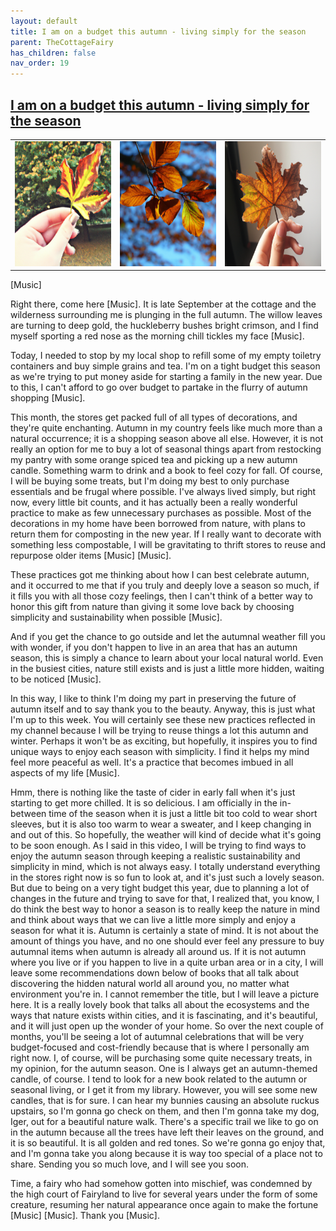 ```yaml
---
layout: default
title: I am on a budget this autumn - living simply for the season
parent: TheCottageFairy
has_children: false
nav_order: 19
---
```


## [I am on a budget this autumn - living simply for the season](https://www.youtube.com/watch?v=IWTPVvBahkA)

<div>
<table align="center">
	<tr>
		<td align="center">
			<img src="../../assets/cottage_fairy_ai_generated_photos/I_am_on_a_budget_this_autumn_-_living_simply_for_the_season-[IWTPVvBahkA]/generated_00.png" height="200" width="200"/>
		</td>
		<td align="center">
			<img src="../../assets/cottage_fairy_ai_generated_photos/I_am_on_a_budget_this_autumn_-_living_simply_for_the_season-[IWTPVvBahkA]/generated_01.png" height="200" width="200"/>
		</td>
		<td align="center">
			<img src="../../assets/cottage_fairy_ai_generated_photos/I_am_on_a_budget_this_autumn_-_living_simply_for_the_season-[IWTPVvBahkA]/generated_02.png" height="200" width="200"/>
		</td>
	</tr>
</table>
</div>

[Music]

Right there, come here [Music]. It is late September at the cottage and the wilderness surrounding me is plunging in the full autumn. The willow leaves are turning to deep gold, the huckleberry bushes bright crimson, and I find myself sporting a red nose as the morning chill tickles my face [Music].

Today, I needed to stop by my local shop to refill some of my empty toiletry containers and buy simple grains and tea. I'm on a tight budget this season as we're trying to put money aside for starting a family in the new year. Due to this, I can't afford to go over budget to partake in the flurry of autumn shopping [Music].

This month, the stores get packed full of all types of decorations, and they're quite enchanting. Autumn in my country feels like much more than a natural occurrence; it is a shopping season above all else. However, it is not really an option for me to buy a lot of seasonal things apart from restocking my pantry with some orange spiced tea and picking up a new autumn candle. Something warm to drink and a book to feel cozy for fall. Of course, I will be buying some treats, but I'm doing my best to only purchase essentials and be frugal where possible. I've always lived simply, but right now, every little bit counts, and it has actually been a really wonderful practice to make as few unnecessary purchases as possible. Most of the decorations in my home have been borrowed from nature, with plans to return them for composting in the new year. If I really want to decorate with something less compostable, I will be gravitating to thrift stores to reuse and repurpose older items [Music] [Music].

These practices got me thinking about how I can best celebrate autumn, and it occurred to me that if you truly and deeply love a season so much, if it fills you with all those cozy feelings, then I can't think of a better way to honor this gift from nature than giving it some love back by choosing simplicity and sustainability when possible [Music].

And if you get the chance to go outside and let the autumnal weather fill you with wonder, if you don't happen to live in an area that has an autumn season, this is simply a chance to learn about your local natural world. Even in the busiest cities, nature still exists and is just a little more hidden, waiting to be noticed [Music].

In this way, I like to think I'm doing my part in preserving the future of autumn itself and to say thank you to the beauty. Anyway, this is just what I'm up to this week. You will certainly see these new practices reflected in my channel because I will be trying to reuse things a lot this autumn and winter. Perhaps it won't be as exciting, but hopefully, it inspires you to find unique ways to enjoy each season with simplicity. I find it helps my mind feel more peaceful as well. It's a practice that becomes imbued in all aspects of my life [Music].

Hmm, there is nothing like the taste of cider in early fall when it's just starting to get more chilled. It is so delicious. I am officially in the in-between time of the season when it is just a little bit too cold to wear short sleeves, but it is also too warm to wear a sweater, and I keep changing in and out of this. So hopefully, the weather will kind of decide what it's going to be soon enough. As I said in this video, I will be trying to find ways to enjoy the autumn season through keeping a realistic sustainability and simplicity in mind, which is not always easy. I totally understand everything in the stores right now is so fun to look at, and it's just such a lovely season. But due to being on a very tight budget this year, due to planning a lot of changes in the future and trying to save for that, I realized that, you know, I do think the best way to honor a season is to really keep the nature in mind and think about ways that we can live a little more simply and enjoy a season for what it is. Autumn is certainly a state of mind. It is not about the amount of things you have, and no one should ever feel any pressure to buy autumnal items when autumn is already all around us. If it is not autumn where you live or if you happen to live in a quite urban area or in a city, I will leave some recommendations down below of books that all talk about discovering the hidden natural world all around you, no matter what environment you're in. I cannot remember the title, but I will leave a picture here. It is a really lovely book that talks all about the ecosystems and the ways that nature exists within cities, and it is fascinating, and it's beautiful, and it will just open up the wonder of your home. So over the next couple of months, you'll be seeing a lot of autumnal celebrations that will be very budget-focused and cost-friendly because that is where I personally am right now. I, of course, will be purchasing some quite necessary treats, in my opinion, for the autumn season. One is I always get an autumn-themed candle, of course. I tend to look for a new book related to the autumn or seasonal living, or I get it from my library. However, you will see some new candles, that is for sure. I can hear my bunnies causing an absolute ruckus upstairs, so I'm gonna go check on them, and then I'm gonna take my dog, Iger, out for a beautiful nature walk. There's a specific trail we like to go on in the autumn because all the trees have left their leaves on the ground, and it is so beautiful. It is all golden and red tones. So we're gonna go enjoy that, and I'm gonna take you along because it is way too special of a place not to share. Sending you so much love, and I will see you soon.

Time, a fairy who had somehow gotten into mischief, was condemned by the high court of Fairyland to live for several years under the form of some creature, resuming her natural appearance once again to make the fortune [Music] [Music]. Thank you [Music].